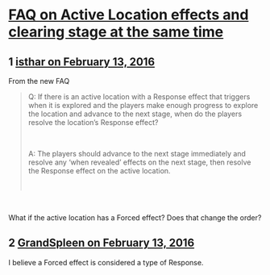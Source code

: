 # [FAQ on Active Location effects and clearing stage at the same time](https://community.fantasyflightgames.com/topic/202448-faq-on-active-location-effects-and-clearing-stage-at-the-same-time/)

## 1 [isthar on February 13, 2016](https://community.fantasyflightgames.com/topic/202448-faq-on-active-location-effects-and-clearing-stage-at-the-same-time/?do=findComment&comment=2050341)

From the new FAQ

> Q: If there is an active location with a Response effect that triggers when it is explored and the players make enough progress to explore the location and advance to the next stage, when do the players resolve the location’s Response effect?
> 
>  
> 
> A: The players should advance to the next stage immediately and resolve any ‘when revealed’ effects on the next stage, then resolve the Response effect on the active location.
> 
>  

 

What if the active location has a Forced effect? Does that change the order?

## 2 [GrandSpleen on February 13, 2016](https://community.fantasyflightgames.com/topic/202448-faq-on-active-location-effects-and-clearing-stage-at-the-same-time/?do=findComment&comment=2050382)

I believe a Forced effect is considered a type of Response.

